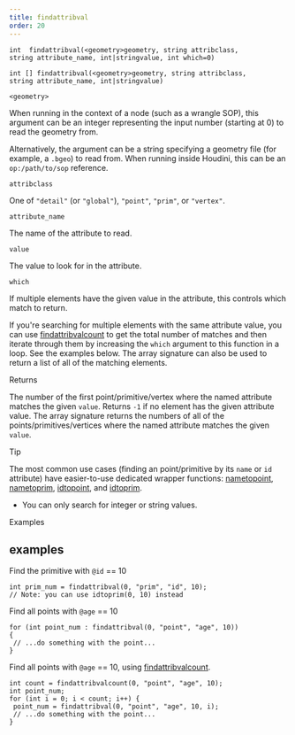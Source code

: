 ```yaml
---
title: findattribval
order: 20
---
```

`int  findattribval(<geometry>geometry, string attribclass, string attribute_name, int|stringvalue, int which=0)`

`int [] findattribval(<geometry>geometry, string attribclass, string attribute_name, int|stringvalue)`

`<geometry>`

When running in the context of a node (such as a wrangle SOP), this argument can be an integer representing the input number (starting at 0) to read the geometry from.

Alternatively, the argument can be a string specifying a geometry file (for example, a `.bgeo`) to read from. When running inside Houdini, this can be an `op:/path/to/sop` reference.

`attribclass`

One of `"detail"` (or `"global"`), `"point"`, `"prim"`, or `"vertex"`.

`attribute_name`

The name of the attribute to read.

`value`

The value to look for in the attribute.

`which`

If multiple elements have the given value in the attribute, this controls which match to return.

If you're searching for multiple elements with the same attribute value, you can use [findattribvalcount](/en/houdini-vex/attributes-and-intrinsics/findattribvalcount "Returns number of elements where an integer or string attribute has a certain value.") to get the total number of matches and then iterate through them by increasing the `which` argument to this function in a loop. See the examples below.
The array signature can also be used to return a list of all of the matching elements.

Returns

The number of the first point/primitive/vertex where the named attribute matches the given `value`. Returns `-1` if no element has the given attribute value.
The array signature returns the numbers of all of the points/primitives/vertices where the named attribute matches the given `value`.

Tip

The most common use cases (finding an point/primitive by its `name` or `id` attribute) have easier-to-use dedicated wrapper functions: [nametopoint](/en/houdini-vex/attributes-and-intrinsics/nametopoint "Finds a point by its name attribute."), [nametoprim](/en/houdini-vex/attributes-and-intrinsics/nametoprim "Finds a primitive by its name attribute."), [idtopoint](/en/houdini-vex/attributes-and-intrinsics/idtopoint "Finds a point by its id attribute."), and [idtoprim](/en/houdini-vex/attributes-and-intrinsics/idtoprim "Finds a primitive by its id attribute.").

- You can only search for integer or string values.

Examples

## examples

Find the primitive with `@id` == 10

```vex
int prim_num = findattribval(0, "prim", "id", 10);
// Note: you can use idtoprim(0, 10) instead

```

Find all points with `@age` == 10

```vex
for (int point_num : findattribval(0, "point", "age", 10))
{
 // ...do something with the point...
}

```

Find all points with `@age` == 10, using [findattribvalcount](/en/houdini-vex/attributes-and-intrinsics/findattribvalcount "Returns number of elements where an integer or string attribute has a certain value.").

```vex
int count = findattribvalcount(0, "point", "age", 10);
int point_num;
for (int i = 0; i < count; i++) {
 point_num = findattribval(0, "point", "age", 10, i);
 // ...do something with the point...
}

```
